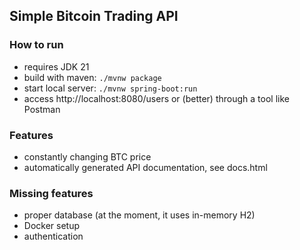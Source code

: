 ## Simple Bitcoin Trading API

### How to run

* requires JDK 21
* build with maven: `./mvnw package`
* start local server: `./mvnw spring-boot:run`
* access http://localhost:8080/users or (better) through a tool like Postman

### Features

* constantly changing BTC price
* automatically generated API documentation, see docs.html

### Missing features

* proper database (at the moment, it uses in-memory H2)
* Docker setup
* authentication
